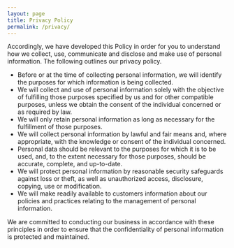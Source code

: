 ```yaml
---
layout: page
title: Privacy Policy
permalink: /privacy/
---
```


Accordingly, we have developed this Policy in order for you to understand how we collect, use, communicate and disclose
and make use of personal information. The following outlines our privacy policy.

- Before or at the time of collecting personal information, we will identify the purposes for which information is being
collected.
- We will collect and use of personal information solely with the objective of fulfilling those purposes specified by us
and for other compatible purposes, unless we obtain the consent of the individual concerned or as required by law.
- We will only retain personal information as long as necessary for the fulfillment of those purposes.
- We will collect personal information by lawful and fair means and, where appropriate, with the knowledge or consent of
the individual concerned.
- Personal data should be relevant to the purposes for which it is to be used, and, to the extent necessary for those
purposes, should be accurate, complete, and up-to-date.
- We will protect personal information by reasonable security safeguards against loss or theft, as well as unauthorized
access, disclosure, copying, use or modification.
- We will make readily available to customers information about our policies and practices relating to the management of
personal information.

We are committed to conducting our business in accordance with these principles in order to ensure that the
confidentiality of personal information is protected and maintained.
